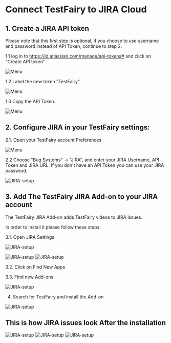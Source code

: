 # Connect TestFairy to JIRA Cloud

## 1. Create a JIRA API token
Please note that this first step is optional, if you choose to use username and password instead of API Token, continue to step 2.

1.1 log in to https://id.atlassian.com/manage/api-tokens# and click on "Create API token"

![Menu](/img/bug-tracking/jira-create-api.png)

1.2 Label the new token "TestFairy".

![Menu](/img/bug-tracking/jira-label.png)

1.3 Copy the API Token.

![Menu](/img/bug-tracking/jira-token.png)

## 2. Configure JIRA in your TestFairy settings: 

2.1. Open your TestFairy account Preferences 

![Menu](/img/bug-tracking/jira-cloud-1.png)

2.2 Choose "Bug Systems" -> "JIRA", and enter your JIRA Username, API Token and JIRA URL. 
If you don't have an API Token you can use your JIRA password.

![JIRA-setup](/img/bug-tracking/jira-cloud-2.png)

## 3. Add The TestFairy JIRA Add-on to your JIRA account

The TestFairy JIRA Add-on adds TestFairy videos to JIRA issues.

In order to install it please follow these steps:

3.1. Open JIRA Settings

![JIRA-setup](/img/bug-tracking/jira-settings.png)

![JIRA-setup](/img/bug-tracking/jira-find-apps.png)
![JIRA-setup](/img/bug-tracking/jira-discover.png)

3.2. Click on Find New Apps



3.3. Find new Add-ons

![JIRA-setup](/img/bug-tracking/jira3.png)

4. Search for TestFairy and install the Add-on

![JIRA-setup](/img/bug-tracking/jira4.png)

## This is how JIRA issues look After the installation

![JIRA-setup](/img/bug-tracking/hira6a.png)
![JIRA-setup](/img/bug-tracking/jira5b.png)
![JIRA-setup](/img/bug-tracking/jira6c.png)
